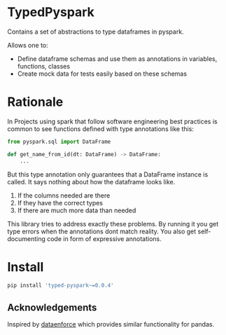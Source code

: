 # TypedPyspark

Contains a set of abstractions to type dataframes in pyspark.

Allows one to:

- Define dataframe schemas and use them as annotations in variables, functions, classes
- Create mock data for tests easily based on these schemas

#  Rationale

In Projects using spark that follow software engineering best practices is common to see
functions defined with type annotations like this:

```py
from pyspark.sql import DataFrame

def get_name_from_id(dt: DataFrame) -> DataFrame:
    ...
```

But this type annotation only guarantees that a DataFrame instance is called.
It says nothing about how the dataframe looks like.

1. If the columns needed are there
2. If they have the correct types
3. If there are much more data than needed

This library tries to address exactly these problems.
By running it you get type errors when the annotations dont match reality.
You also get self-documenting code in form of expressive annotations.

# Install

```sh
pip install 'typed-pyspark~=0.0.4'
```

## Acknowledgements

Inspired by [dataenforce](https://github.com/CedricFR/dataenforce) which provides similar functionality for pandas.
